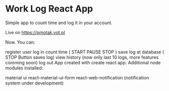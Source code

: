 # Work Log React App
Simple app to count time and log it in your account.

Live on https://pmotak.vot.pl

Now. You can:

register user
log in
count time ( START PAUSE STOP )
save log at database ( STOP Button saves log)
view history (now only last 10 logs, more features comming soon)
log out
App created with create react app. Additional node modules installed:

material ui
react-material-ui-form
react-web-notification (notification system under development)
